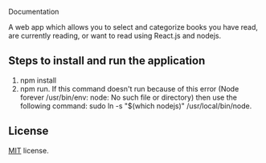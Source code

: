 Documentation

A web app which allows you to select and categorize books you have read, are currently reading, or want to read using React.js and nodejs.

## Steps to install and run the application
1. npm install
2. npm run. If this command doesn't run because of this error (Node forever /usr/bin/env: node: No such file or directory) then use the following command: sudo ln -s "$(which nodejs)" /usr/local/bin/node.

License
-------------
<a href=/LICENSE.txt target="_blank">MIT</a> license.
